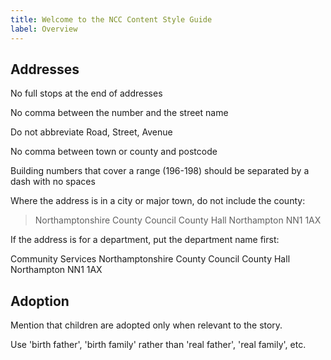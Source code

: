 ```yaml
---
title: Welcome to the NCC Content Style Guide
label: Overview
---
```


## Addresses
No full stops at the end of addresses

No comma between the number and the street name

Do not abbreviate Road, Street, Avenue

No comma between town or county and postcode

Building numbers that cover a range (196-198) should be separated by a dash with no spaces

Where the address is in a city or major town, do not include the county:

> Northamptonshire County Council
County Hall
Northampton
NN1 1AX

If the address is for a department, put the department name first:

Community Services
Northamptonshire County Council
County Hall
Northampton
NN1 1AX

## Adoption
Mention that children are adopted only when relevant to the story.

Use 'birth father', 'birth family' rather than 'real father', 'real family', etc.